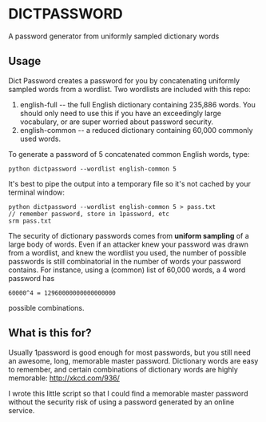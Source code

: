 DICTPASSWORD
============
A password generator from uniformly sampled dictionary words

Usage
-----
Dict Password creates a password for you by concatenating uniformly sampled words from a wordlist. Two wordlists are included with this repo:

1. english-full -- the full English dictionary containing 235,886 words. You should only need to use this if you have an exceedingly large vocabulary, or are super worried about password security.
2. english-common -- a reduced dictionary containing 60,000 commonly used words.

To generate a password of 5 concatenated common English words, type:

    python dictpassword --wordlist english-common 5

It's best to pipe the output into a temporary file so it's not cached by your terminal window:

    python dictpassword --wordlist english-common 5 > pass.txt
    // remember password, store in 1password, etc 
    srm pass.txt

The security of dictionary passwords comes from **uniform sampling** of a large body of words. Even if an attacker knew your password was drawn from a wordlist, and knew the wordlist you used, the number of possible passwords is still combinatorial in the number of words your password contains. For instance, using a (common) list of 60,000 words, a 4 word password has

    60000^4 = 12960000000000000000

possible combinations.

What is this for?
-----------------
Usually 1password is good enough for most passwords, but you still need an awesome, long, memorable master password. Dictionary words are easy to remember, and certain combinations of dictionary words are highly memorable: http://xkcd.com/936/

I wrote this little script so that I could find a memorable master password without the security risk of using a password generated by an online service. 
